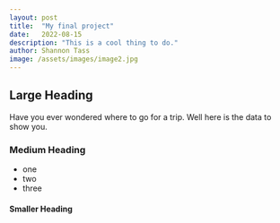 ```yaml
---
layout: post
title:  "My final project"
date:   2022-08-15
description: "This is a cool thing to do."
author: Shannon Tass
image: /assets/images/image2.jpg
---
```


## Large Heading
Have you ever wondered where to go for a trip.  Well here is the data to show you.  

### Medium Heading
* one
* two 
* three

#### Smaller Heading

